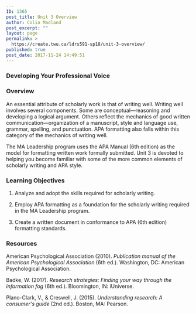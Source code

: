 ```yaml
---
ID: 1365
post_title: Unit 3 Overview
author: Colin Madland
post_excerpt: ""
layout: page
permalink: >
  https://create.twu.ca/ldrs591-sp18/unit-3-overview/
published: true
post_date: 2017-11-24 14:49:51
---
```

<h3>Developing Your Professional Voice</h3>

<h3>Overview</h3>

An essential attribute of scholarly work is that of writing well. Writing well involves several components. Some are conceptual—reasoning and developing a logical argument.  Others reflect the mechanics of good written communication—organization of a manuscript, style and language use, grammar, spelling, and punctuation.  APA formatting also falls within this category of the mechanics of writing well.

The MA Leadership program uses the APA Manual (6th edition) as the model for formatting written work formally submitted. Unit 3 is devoted to helping you become familiar with some of the more common elements of scholarly writing and APA style.

<h3>Learning Objectives</h3>

<ol>
<li>Analyze and adopt the skills required for scholarly writing.</p></li>
<li><p>Employ APA formatting as a foundation for the scholarly writing required in the MA Leadership program.</p></li>
<li><p>Create a written document in conformance to APA (6th edition) formatting standards.</p></li>
</ol>

<h3>Resources</h3>

<p>American Psychological Association (2010). <em>Publication manual of the American Psychological Association</em> (6th ed.).  Washington, DC: American Psychological Association.

Badke, W. (2017). <em>Research strategies: Finding your way through the information fog</em> (6th ed.). Bloomington, IN: iUniverse.

Plano-Clark, V., &amp; Creswell, J. (2015). <em>Understanding research: A consumer's guide</em> (2nd ed.). Boston, MA: Pearson.